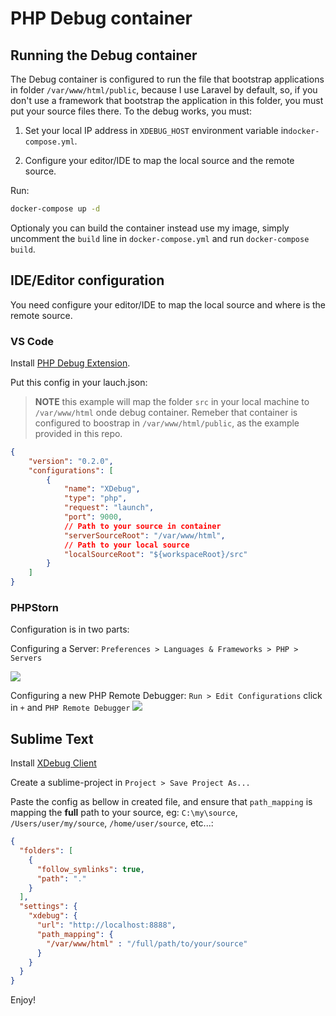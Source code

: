 
# PHP Debug container
## Running the Debug container

The Debug container is configured to run the file that bootstrap applications in folder `/var/www/html/public`, because I use Laravel by default, so, if you don't use a framework that bootstrap the application in this folder, you must put your source files there.
To the debug works, you must:

1) Set your local IP address in `XDEBUG_HOST` environment variable in`docker-compose.yml`.

2) Configure your editor/IDE to map the local source and the remote source.

Run:
```bash
docker-compose up -d
```

Optionaly you can build the container instead use my image, simply uncomment the `build` line in `docker-compose.yml` and run `docker-compose build`.

## IDE/Editor configuration

You need configure your editor/IDE to map the local source and where is the remote source.

### VS Code
Install [PHP Debug Extension](https://marketplace.visualstudio.com/items?itemName=felixfbecker.php-debug).

Put this config in your lauch.json:

>**NOTE** this example will map the folder `src` in your local machine to `/var/www/html` onde debug container. Remeber that container is configured to boostrap in `/var/www/html/public`, as the example provided in this repo.

```json
{
    "version": "0.2.0",
    "configurations": [
        {
            "name": "XDebug",
            "type": "php",
            "request": "launch",
            "port": 9000,
            // Path to your source in container
            "serverSourceRoot": "/var/www/html",
            // Path to your local source
            "localSourceRoot": "${workspaceRoot}/src"
        }
    ]
}
```

### PHPStorn
Configuration is in two parts:

Configuring a Server: `Preferences > Languages & Frameworks > PHP > Servers`

![](http://imagizer.imageshack.us/v2/1024x768q90/924/1ftWIS.png)



Configuring a new PHP Remote Debugger: `Run > Edit Configurations` click in `+` and `PHP Remote Debugger`
![](http://imagizer.imageshack.us/v2/1024x768q90/922/bnd7fq.png)


## Sublime Text

Install [XDebug Client](https://github.com/martomo/SublimeTextXdebug)

Create a sublime-project in `Project > Save Project As...`

Paste the config as bellow in created file, and ensure that `path_mapping` is mapping the **full** path to your source, eg: `C:\my\source`, `/Users/user/my/source`, `/home/user/source`, etc...:

```json
{
  "folders": [
    {
      "follow_symlinks": true,
      "path": "."
    }
  ],
  "settings": {
    "xdebug": {
      "url": "http://localhost:8888",
      "path_mapping": {
        "/var/www/html" : "/full/path/to/your/source"
      }
    }
  }
}
```




Enjoy!
